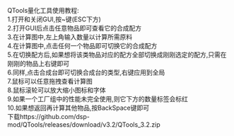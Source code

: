 QTools量化工具使用教程:<br>
1.打开和关闭GUI,按~键(ESC下方)<br>
2.打开GUI后点击任意物品即可查看它的合成配方<br>
3.在计算图中,左上角输入数量以计算所需原料<br>
4.在计算图中,点击任何一个物品即可切换它的合成配方<br>
5.在切换配方后,如果想将该类物品对应的配方全部切换成刚刚选定的配方,只需在刚刚的物品上右键即可<br>
6.同样,点击合成台即可切换合成台的类型,右键应用到全局<br>
7.鼠标可以任意拖拽查看计算图<br>
8.鼠标滚轮可以放大缩小图标和字体<br>
9.如果一个工厂组中的性能未完全使用,则它下方的数量标签会标红<br>
10.如果想返回再计算其他物品,按BackSpace键即可<br>
下载https://github.com/dsp-mod/QTools/releases/download/v3.2/QTools_3.2.zip
